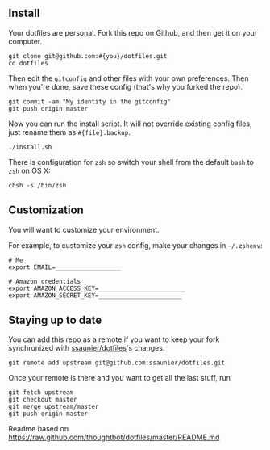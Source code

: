Install
-------

Your dotfiles are personal. Fork this repo on Github, and then get it on your computer.

    git clone git@github.com:#{you}/dotfiles.git
    cd dotfiles

Then edit the ```gitconfig``` and other files with your own preferences. Then when you're done,
save these config (that's why you forked the repo).

    git commit -am "My identity in the gitconfig"
    git push origin master

Now you can run the install script. It will not override existing config files, just
rename them as ```#{file}.backup```.

    ./install.sh

There is configuration for `zsh` so switch your shell from the default `bash` to `zsh` on OS X:

    chsh -s /bin/zsh


Customization
-------------

You will want to customize your environment.

For example, to customize your `zsh` config, make your changes in `~/.zshenv`:

    # Me
    export EMAIL=__________________

    # Amazon credentials
    export AMAZON_ACCESS_KEY=________________________
    export AMAZON_SECRET_KEY=_______________________


Staying up to date
------------------

You can add this repo as a remote if you want to keep your fork synchronized
with [ssaunier/dotfiles](https://github.com/ssaunier/dotfiles)'s changes.

    git remote add upstream git@github.com:ssaunier/dotfiles.git

Once your remote is there and you want to get all the last stuff, run

    git fetch upstream
    git checkout master
    git merge upstream/master
    git push origin master

Readme based on https://raw.github.com/thoughtbot/dotfiles/master/README.md

